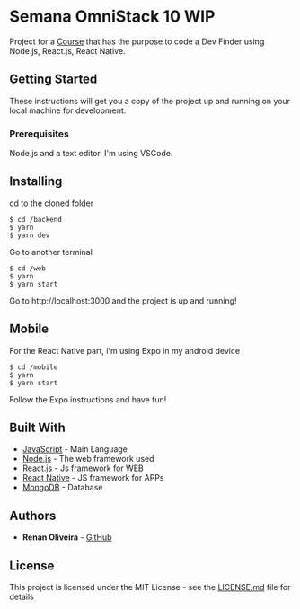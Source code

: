 # Semana OmniStack 10 WIP

Project for a [Course](https://rocketseat.com.br/week-10/aulas) that has the purpose to code a Dev Finder using Node.js, React.js, React Native.

## Getting Started

These instructions will get you a copy of the project up and running on your local machine for development.

### Prerequisites

Node.js and a text editor. I'm using VSCode.

## Installing
cd to the cloned folder
```
$ cd /backend
$ yarn
$ yarn dev
```
Go to another terminal
```
$ cd /web
$ yarn
$ yarn start
```
Go to http://localhost:3000 and the project is up and running!

## Mobile

For the React Native part, i'm using Expo in my android device
```
$ cd /mobile
$ yarn
$ yarn start
```

Follow the Expo instructions and have fun!

## Built With

* [JavaScript](https://devdocs.io/javascript/) - Main Language
* [Node.js](https://nodejs.org/en/) - The web framework used
* [React.js](https://reactjs.org/) - Js framework for WEB
* [React Native](https://facebook.github.io/react-native/) - JS framework for APPs
* [MongoDB](https://www.mongodb.com/) - Database

## Authors

* **Renan Oliveira** - [GitHub](https://github.com/lmaoclost)

## License

This project is licensed under the MIT License - see the [LICENSE.md](LICENSE.md) file for details
